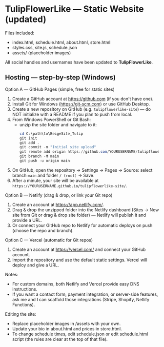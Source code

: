 
TulipFlowerLike — Static Website (updated)
=========================================

Files included:
- index.html, schedule.html, about.html, store.html
- styles.css, site.js, schedule.json
- assets/ (placeholder images)

All social handles and usernames have been updated to **TulipFlowerLike**.

Hosting — step-by-step (Windows)
--------------------------------

Option A — GitHub Pages (simple, free for static sites)
1. Create a GitHub account at https://github.com (if you don't have one).
2. Install Git for Windows (https://git-scm.com) or use GitHub Desktop.
3. Create a new repository on GitHub (e.g. `tulipflowerlike-site`) — do NOT initialize with a README if you plan to push from local.
4. From Windows PowerShell or Git Bash:
   - unzip the site folder and navigate to it:
     ```powershell
     cd C:\path\to\BeigeSite_Tulip
     git init
     git add .
     git commit -m "Initial site upload"
     git remote add origin https://github.com/YOURUSERNAME/tulipflowerlike-site.git
     git branch -M main
     git push -u origin main
     ```
5. On GitHub, open the repository → Settings → Pages → Source: select branch `main` and folder `/ (root)` → Save.
6. After a minute, your site will be available at `https://YOURUSERNAME.github.io/tulipflowerlike-site/`.

Option B — Netlify (drag & drop, or link your Git repo)
1. Create an account at https://app.netlify.com/.
2. Drag & drop the unzipped folder into the Netlify dashboard (Sites → New site from Git or drag & drop site folder) — Netlify will publish it and provide a URL.
3. Or connect your GitHub repo to Netlify for automatic deploys on push (choose the repo and branch).

Option C — Vercel (automatic for Git repos)
1. Create an account at https://vercel.com/ and connect your GitHub account.
2. Import the repository and use the default static settings. Vercel will deploy and give a URL.

Notes:
- For custom domains, both Netlify and Vercel provide easy DNS instructions.
- If you want a contact form, payment integration, or server-side features, ask me and I can scaffold those integrations (Stripe, Shopify, Netlify Functions).

Editing the site:
- Replace placeholder images in /assets with your own.
- Update your bio in about.html and prices in store.html.
- To change schedule times, edit schedule.json or edit schedule.html script (the rules are clear at the top of that file).

